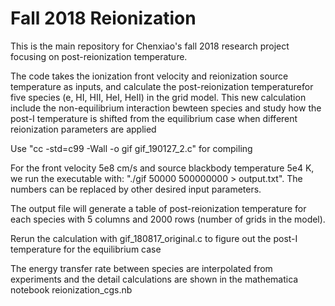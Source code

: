 # Fall 2018 Reionization

This is the main repository for Chenxiao's fall 2018 research project focusing on post-reionization temperature.

The code takes the ionization front velocity and reionization source temperature as inputs, and calculate the post-reionization temperaturefor five species (e, HI, HII, HeI, HeII) in the grid model. This new calculation include the non-equilibrium interaction bewteen species and study how the post-I temperature is shifted from the equilibrium case when different reionization parameters are applied

Use "cc -std=c99 -Wall -o gif gif_190127_2.c" for compiling

For the front velocity 5e8 cm/s and source blackbody temperature 5e4 K, we run the executable with: "./gif 50000 500000000 > output.txt". The numbers can be replaced by other desired input parameters. 

The output file will generate a table of post-reionization temperature for each species with 5 columns and 2000 rows (number of grids in the model).

Rerun the calculation with gif_180817_original.c to figure out the post-I temperature for the equilibrium case

The energy transfer rate between species are interpolated from experiments and the detail calculations are shown in the mathematica notebook reionization_cgs.nb
